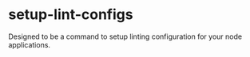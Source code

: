# setup-lint-configs

Designed to be a command to setup linting configuration for your node applications.